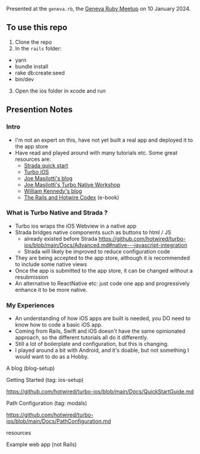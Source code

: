 Presented at the `geneva.rb`, the [Geneva Ruby Meetup](https://www.meetup.com/geneva-rb/events/297635660/) on 10 January 2024. 

## To use this repo

1. Clone the repo
2. In the `rails` folder:
  - yarn
  - bundle install
  - rake db:create:seed
  - bin/dev
3. Open the ios folder in xcode and run

## Presention Notes

### Intro

- I'm not an expert on this, have not yet built a real app and deployed it to the app store
- Have read and played around with many tutorials etc. Some great resources are:
  - [Strada quick start](https://github.com/hotwired/strada-ios/blob/main/docs/QUICK-START.md)
  - [Turbo iOS](https://github.com/hotwired/turbo-ios)
  - [Joe Masilotti's blog](https://masilotti.com/articles/)
  - [Joe Masilotti's Turbo Native Workshop](https://masilotti.com/turbo-native-workshop/)
  - [William Kennedy's blog](https://williamkennedy.ninja/posts/)
  - [The Rails and Hotwire Codex](https://railsandhotwirecodex.com/) (e-book)

### What is Turbo Native and Strada ?

- Turbo ios wraps the iOS Webview in a native app
- Strada bridges native components such as buttons to html / JS
  - already existed before Strada https://github.com/hotwired/turbo-ios/blob/main/Docs/Advanced.md#native---javascript-integration
  - Strada will likely be improved to reduce configuration code
- They are being accepted to the app store, although it is recommended to include some native views
- Once the app is submitted to the app store, it can be changed without a resubmission
- An alternative to ReactNative etc: just code one app and progressively enhance it to be more native.

### My Experiences

- An understanding of how iOS apps are built is needed, you DO need to know how to code a basic iOS app.
- Coming from Rails, Swift and iOS doesn't have the same opinionated approach, so the different tutorials all do it differently. 
- Still a lot of boilerplate and configuration, but this is changing.
- I played around a bit with Android, and it's doable, but not something I would want to do as a Hobby.



A blog (blog-setup)

Getting Started (tag: ios-setup)

https://github.com/hotwired/turbo-ios/blob/main/Docs/QuickStartGuide.md

Path Configuration (tag: modals)

https://github.com/hotwired/turbo-ios/blob/main/Docs/PathConfiguration.md


resources


Example web app (not Rails)
